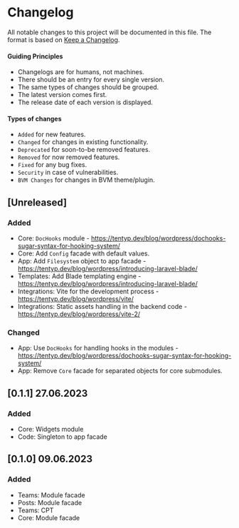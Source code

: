 # Changelog

All notable changes to this project will be documented in this file. The format is based on [Keep a Changelog](https://keepachangelog.com/en/1.0.0/).

#### Guiding Principles
- Changelogs are for humans, not machines.
- There should be an entry for every single version.
- The same types of changes should be grouped.
- The latest version comes first.
- The release date of each version is displayed.

#### Types of changes
- `Added` for new features.
- `Changed` for changes in existing functionality.
- `Deprecated` for soon-to-be removed features.
- `Removed` for now removed features.
- `Fixed` for any bug fixes.
- `Security` in case of vulnerabilities.
- `BVM Changes` for changes in BVM theme/plugin.

## [Unreleased]
### Added
- Core: `DocHooks` module - https://tentyp.dev/blog/wordpress/dochooks-sugar-syntax-for-hooking-system/
- Core: Add `Config` facade with default values.
- App: Add `Filesystem` object to app facade - https://tentyp.dev/blog/wordpress/introducing-laravel-blade/
- Templates: Add Blade templating engine - https://tentyp.dev/blog/wordpress/introducing-laravel-blade/
- Integrations: Vite for the development process - https://tentyp.dev/blog/wordpress/vite/
- Integrations: Static assets handling in the backend code - https://tentyp.dev/blog/wordpress/vite-2/
### Changed
- App: Use `DocHooks` for handling hooks in the modules - https://tentyp.dev/blog/wordpress/dochooks-sugar-syntax-for-hooking-system/
- App: Remove `Core` facade for separated objects for core submodules.

## [0.1.1] 27.06.2023
### Added
- Core: Widgets module
- Code: Singleton to app facade
## [0.1.0] 09.06.2023
### Added
- Teams: Module facade
- Posts: Module facade
- Teams: CPT
- Core: Module facade
